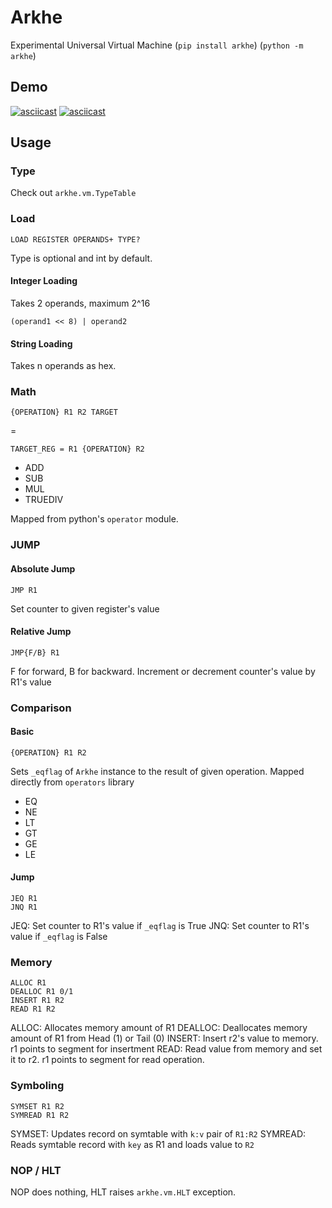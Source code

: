# Arkhe
Experimental Universal Virtual Machine (`pip install arkhe`) (`python -m arkhe`)
## Demo
[![asciicast](https://asciinema.org/a/i5JBMXFlcXbyYHOb0AHNH9i0D.svg)](https://asciinema.org/a/i5JBMXFlcXbyYHOb0AHNH9i0D)
[![asciicast](https://asciinema.org/a/SAkcA9kQyMRQNKAfi8SrThD5g.svg)](https://asciinema.org/a/SAkcA9kQyMRQNKAfi8SrThD5g)

## Usage
### Type
Check out `arkhe.vm.TypeTable`
### Load
```
LOAD REGISTER OPERANDS+ TYPE?
```
Type is optional and int by default. 
#### Integer Loading
Takes 2 operands, maximum 2^16
```
(operand1 << 8) | operand2
```
#### String Loading
Takes n operands as hex. 
### Math
```
{OPERATION} R1 R2 TARGET
```
=
```
TARGET_REG = R1 {OPERATION} R2
```

- ADD
- SUB
- MUL
- TRUEDIV

Mapped from python's `operator` module. 
### JUMP
#### Absolute Jump
```
JMP R1
```
Set counter to given register's value
#### Relative Jump
```
JMP{F/B} R1
```
F for forward, B for backward. Increment or decrement counter's value by R1's value
### Comparison
#### Basic
```
{OPERATION} R1 R2
```
Sets `_eqflag` of `Arkhe` instance to the result of given operation. Mapped directly from `operators` library

- EQ
- NE
- LT
- GT
- GE
- LE
#### Jump
```
JEQ R1
JNQ R1
```
JEQ: Set counter to R1's value if `_eqflag` is True
JNQ: Set counter to R1's value if `_eqflag` is False
### Memory
```
ALLOC R1
DEALLOC R1 0/1
INSERT R1 R2
READ R1 R2
```
ALLOC: Allocates memory amount of R1
DEALLOC: Deallocates memory amount of R1 from Head (1) or Tail (0)
INSERT: Insert r2's value to memory. r1 points to segment for insertment
READ: Read value from memory and set it to r2. r1 points to segment for read operation.
### Symboling
```
SYMSET R1 R2
SYMREAD R1 R2
```
SYMSET: Updates record on symtable with `k:v` pair of `R1:R2`
SYMREAD: Reads symtable record with `key` as R1 and loads value to `R2`
### NOP / HLT
NOP does nothing, HLT raises `arkhe.vm.HLT` exception.
